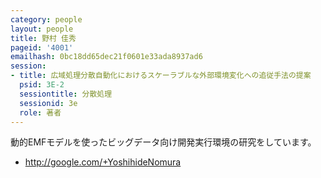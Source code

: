 ```yaml
---
category: people
layout: people
title: 野村 佳秀
pageid: '4001'
emailhash: 0bc18dd65dec21f0601e33ada8937ad6
session:
- title: 広域処理分散自動化におけるスケーラブルな外部環境変化への追従手法の提案
  psid: 3E-2
  sessiontitle: 分散処理
  sessionid: 3e
  role: 著者
---
```

動的EMFモデルを使ったビッグデータ向け開発実行環境の研究をしています。

- <http://google.com/+YoshihideNomura>